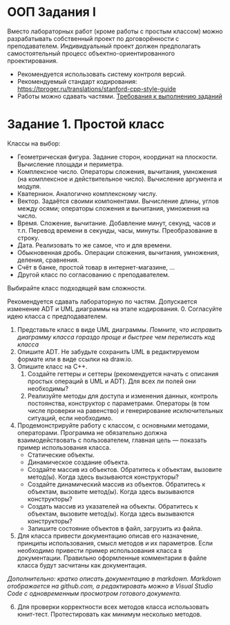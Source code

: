 # ООП Задания I

Вместо лабораторных работ (кроме работы с простым классом) можно разрабатывать собственный проект по договорённости с преподавателем. Индивидуальный проект должен предполагать самостоятельный процесс объектно-ориентированного проектирования.

- Рекомендуется использовать систему контроля версий.
- Рекомендуемый стандарт кодирования: https://tproger.ru/translations/stanford-cpp-style-guide
- Работы можно сдавать частями.
[Требования к выполнению заданий](https://github.com/VetrovSV/OOP/criteria.md)

# Задание 1. Простой класс
Классы на выбор:
- Геометрическая фигура. Задание сторон, координат на плоскости. Вычисление
площади и периметра.
- Комплексное число. Операторы сложения, вычитания, умножения (на комплексное
и действительное число). Вычисление аргумента и модуля.
- Кватернион. Аналогично комплексному числу.
- Вектор. Задаётся своими компонентами. Вычисление длины, углов между осями;
операторы сложения и вычитания, умножения на число.
- Время. Сложение, вычитание. Добавление минут, секунд, часов и т.п. Перевод
времени в секунды, часы, минуты. Преобразование в строку.
- Дата. Реализовать то же самое, что и для времени.
- Обыкновенная дробь. Операции сложения, вычитания, умножения, деления,
сравнения.
- Счёт в банке, простой товар в интернет-магазине, ...
- Другой класс по согласованию с преподавателем.

Выбирайте класс подходящей вам сложности.

Рекомендуется сдавать лабораторную по частям. Допускается изменение ADT и UML диаграммы на этапе кодирования.
0. Согласуйте идею класса с предподавателем. 
1. Представьте класс в виде UML диаграммы. *Помните, что исправить диаграмму класса гораздо проще и быстрее чем переписать код класса* 
2. Опишите ADT.
Не забудьте сохранить UML в редактируемом формате или в виде ссылки на draw.io.
3. Опишите класс на С++.
    1. Создайте геттеры и сеттеры (рекомендуется начать с описания простых операций в UML и ADT). Для всех ли полей они необходимы?
    2. Реализуйте методы для доступа и изменения данных, контроль постоянства, конструктор с параметрами. Операторы (в том числе проверки на равенство) и генерирование
исключительных ситуаций, если необходимо.
4. Продемонстрируйте работу с классом, с основными методами, операторами. Программа не обязательно должна взаимодействовать с пользователем, главная цель — показать пример использования класса.
    - Статические объекты.
    - Динамическое создание объекта. 
    - Создайте массив из объектов. Обратитесь к объектам, вызовите метод(ы). Когда здесь вызываются конструкторы?
    - Создайте динамический массив из объектов. Обратитесь к объектам, вызовите метод(ы). Когда здесь вызываются конструкторы?
    - Создать массив из указателей на объекты. Обратитесь к объектам, вызовите метод(ы). Когда здесь вызываются конструкторы?
    - Запишите состояние объектов в файл, загрузить из файла.
5. Для класса привести документацию описав его назначение, принципы использования, смысл методов и их параметров. Если необходимо привести пример использования класса в документации. Правильно оформленные комментарии в файле класса будут засчитаны как документация.

*Дополнительно: кратко описать документацию в markdown. Markdown отображается на
github.com, а редактировать можно в Visual Studio Code с одновременным просмотром готового
документа.*

6. Для проверки корректности всех методов класса использовать юнит-тест.
Протестировать как минимум несколько методов.

